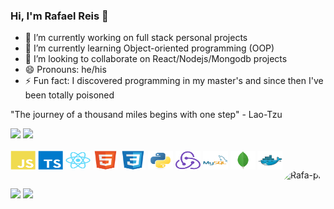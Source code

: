 ### Hi, I'm Rafael Reis 👋

- 🔭 I’m currently working on full stack personal projects
- 🌱 I’m currently learning Object-oriented programming (OOP)
- 👯 I’m looking to collaborate on React/Nodejs/Mongodb projects
- 😄 Pronouns: he/his
- ⚡ Fun fact: I discovered programming in my master's and since then I've been totally poisoned

"The journey of a thousand miles begins with one step" - Lao-Tzu

<!---
<div align="center">
  <a href="https://github.com/RafaelReisTM">
  <img height="160em" src="https://github-readme-stats.vercel.app/api?username=RafaelReisTM&show_icons=true&theme=dark&include_all_commits=true&count_private=true"/>
  <img height="160em" src="https://github-readme-stats.vercel.app/api/top-langs/?username=RafaelReisTM&layout=compact&langs_count=7&theme=dark"/>
</div>
-->

<picture>
  <source
    srcset="https://github-readme-stats.vercel.app/api?username=RafaelReisTM&show_icons=true&theme=dark"
    media="(prefers-color-scheme: dark)"
  />
  <source
    srcset="https://github-readme-stats.vercel.app/api?username=RafaelReisTM&show_icons=true"
    media="(prefers-color-scheme: light), (prefers-color-scheme: no-preference)"
  />
  <source
    srcset="https://github-readme-stats.vercel.app/api/top-langs/?username=RafaelReisTM&layout=compact&langs_count=7&theme=dark"
    media="(prefers-color-scheme: dark)"
  />
  <source
    srcset="https://github-readme-stats.vercel.app/api/top-langs/?username=RafaelReisTM&layout=compact&langs_count=7"
    media="(prefers-color-scheme: light), (prefers-color-scheme: no-preference)"
  />
  <img src="https://github-readme-stats.vercel.app/api?username=RafaelReisTM&show_icons=true" />
  <img src="https://github-readme-stats.vercel.app/api/top-langs/?username=RafaelReisTM&layout=compact&langs_count=7" />
</picture>
  
<div style="display: inline_block"><br>
  <img align="center" alt="Rafa-Js" height="30" width="40" src="https://raw.githubusercontent.com/devicons/devicon/master/icons/javascript/javascript-plain.svg">
  <img align="center" alt="Rafa-Ts" height="30" width="40" src="https://raw.githubusercontent.com/devicons/devicon/master/icons/typescript/typescript-plain.svg">
  <img align="center" alt="Rafa-React" height="30" width="40" src="https://raw.githubusercontent.com/devicons/devicon/master/icons/react/react-original.svg">
  <img align="center" alt="Rafa-HTML" height="30" width="40" src="https://raw.githubusercontent.com/devicons/devicon/master/icons/html5/html5-original.svg">
  <img align="center" alt="Rafa-CSS" height="30" width="40" src="https://raw.githubusercontent.com/devicons/devicon/master/icons/css3/css3-original.svg">
  <img align="center" alt="Rafa-Python" height="30" width="40" src="https://raw.githubusercontent.com/devicons/devicon/master/icons/python/python-original.svg">
  <img align="center" alt="Rafa-Redux" height="30" width="40" src="https://raw.githubusercontent.com/devicons/devicon/master/icons/redux/redux-original.svg">
  <img align="center" alt="Rafa-SQL" height="30" width="40" src="https://raw.githubusercontent.com/devicons/devicon/master/icons/mysql/mysql-original-wordmark.svg">
  <img align="center" alt="Rafa-SQL" height="30" width="40" src="https://raw.githubusercontent.com/devicons/devicon/master/icons/mongodb/mongodb-original.svg">
  <img align="center" alt="Rafa-Docker" height="30" width="40" src="https://raw.githubusercontent.com/devicons/devicon/2ae2a900d2f041da66e950e4d48052658d850630/icons/docker/docker-original.svg">
  <img align="right" alt="Rafa-pic" height="150" style="border-radius:50px;" src="https://media.giphy.com/media/VbEloWwOz3QqYBsqIZ/giphy.gif">
</div>

  ##
 
<div> 
  <a href = "mailto:srp.rafael@gmail.com"><img src="https://img.shields.io/badge/-Gmail-%23333?style=for-the-badge&logo=gmail&logoColor=white" target="_blank"></a>
  <a href="https://www.linkedin.com/in/rreistm/" target="_blank"><img src="https://img.shields.io/badge/-LinkedIn-%230077B5?style=for-the-badge&logo=linkedin&logoColor=white" target="_blank"></a>  
</div>
  

  
